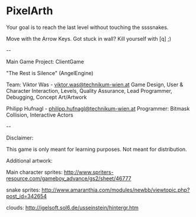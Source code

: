 PixelArth
=========

Your goal is to reach the last level without touching the ssssnakes.

Move with the Arrow Keys.
Got stuck in wall? Kill yourself with [q] ;)

--

Main Game Project: ClientGame

"The Rest is Silence" (AngelEngine)

Team:
Viktor Was - viktor.was@technikum-wien.at
Game Design, User & Character Interaction, Levels, Quality Assurance, Lead Programmer, Debugging, Concept Art/Artwork

Philipp Hufnagl	- philipp.hufnagl@technikum-wien.at
Programmer: Bitmask Collision, Interactive Actors

--

Disclaimer:

This game is only meant for learning purposes. Not meant for distribution.

Additional artwork:

Main character sprites:
http://www.spriters-resource.com/gameboy_advance/gs2/sheet/46777

snake sprites:
http://www.amaranthia.com/modules/newbb/viewtopic.php?post_id=342654

clouds:
http://igelsoft.sol6.de/usseinstein/hintergr.htm
